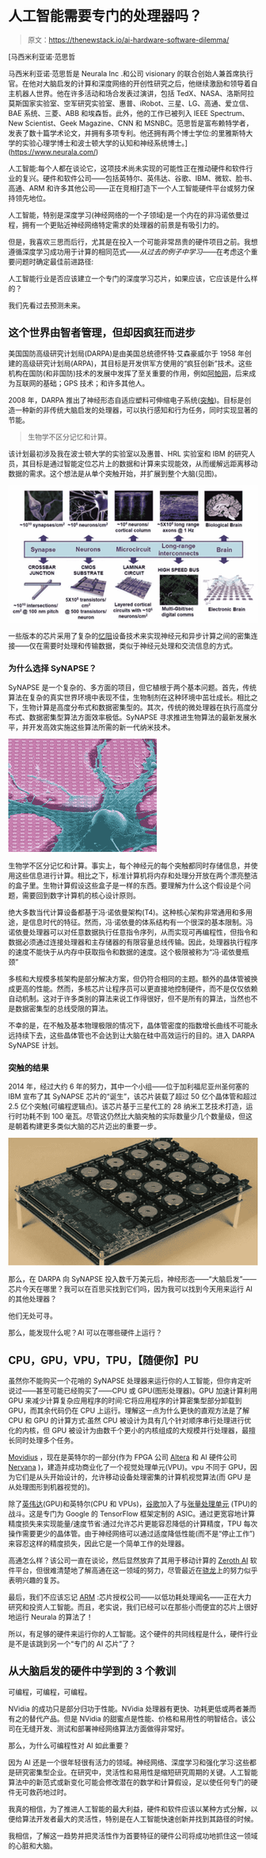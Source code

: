 # 人工智能需要专门的处理器吗？

> 原文：<https://thenewstack.io/ai-hardware-software-dilemma/>

[](https://www.neurala.com/)

 [马西米利亚诺·范思哲

马西米利亚诺·范思哲是 Neurala Inc .和公司 visionary 的联合创始人兼首席执行官。在他对大脑启发的计算和深度网络的开创性研究之后，他继续激励和领导着自主机器人世界。他在许多活动和场合发表过演讲，包括 TedX、NASA、洛斯阿拉莫斯国家实验室、空军研究实验室、惠普、iRobot、三星、LG、高通、爱立信、BAE 系统、三菱、ABB 和埃森哲。此外，他的工作已被列入 IEEE Spectrum、New Scientist、Geek Magazine、CNN 和 MSNBC。范思哲是富布赖特学者，发表了数十篇学术论文，并拥有多项专利。他还拥有两个博士学位:的里雅斯特大学的实验心理学博士和波士顿大学的认知和神经系统博士。](https://www.neurala.com/) [](https://www.neurala.com/)

人工智能:每个人都在谈论它，这项技术尚未实现的可能性正在推动硬件和软件行业的复兴。硬件和软件公司——包括英特尔、英伟达、谷歌、IBM、微软、脸书、高通、ARM 和许多其他公司——正在竞相打造下一个人工智能硬件平台或努力保持领先地位。

人工智能，特别是深度学习(神经网络的一个子领域)是一个内在的非冯诺依曼过程，拥有一个更贴近神经网络特定需求的处理器的前景是有吸引力的。

但是，我喜欢三思而后行，尤其是在投入一个可能非常昂贵的硬件项目之前。我想遵循深度学习成功用于计算的相同范式——*从过去的例子中学习*——在考虑这个重要问题时确定最佳前进路径:

人工智能行业是否应该建立一个专门的深度学习芯片，如果应该，它应该是什么样的？

我们先看过去预测未来。

## 这个世界由智者管理，但却因疯狂而进步

美国国防高级研究计划局(DARPA)是由美国总统德怀特·艾森豪威尔于 1958 年创建的高级研究计划局(ARPA)，其目标是开发供军方使用的“疯狂创新”技术。这些机构在国防(和非国防)技术的发展中发挥了至关重要的作用，例如[阿帕网](https://en.wikipedia.org/wiki/ARPANET)，后来成为互联网的基础；GPS 技术；和许多其他人。

2008 年，DARPA 推出了神经形态自适应塑料可伸缩电子系统([突触](http://neurdon.wpengine.com/about-synapse/))。目标是创造一种新的非传统大脑启发的处理器，可以执行感知和行为任务，同时实现显著的节能。

> 生物学不区分记忆和计算。

该计划最初涉及我在波士顿大学的实验室以及惠普、HRL 实验室和 IBM 的研究人员，其目标是通过智能定位芯片上的数据和计算来实现能效，从而缓解远距离移动数据的需求。这个想法是从单个突触开始，并扩展到整个大脑(见图)。

[![](img/55125ed583db0da649665738b1d64c7c.png)](https://storage.googleapis.com/cdn.thenewstack.io/media/2017/10/1d498e64-neurala-01.jpg)

一些版本的芯片采用了复杂的[忆阻](http://spectrum.ieee.org/robotics/artificial-intelligence/moneta-a-mind-made-from-memristors)设备技术来实现神经元和异步计算之间的密集连接——仅在需要时处理和传输数据，类似于神经元处理和交流信息的方式。

### 为什么选择 SyNAPSE？

SyNAPSE 是一个复杂的、多方面的项目，但它植根于两个基本问题。首先，传统算法在复杂的真实世界环境中表现不佳，生物制剂在这种环境中茁壮成长。相比之下，生物计算是高度分布式和数据密集型的。其次，传统的微处理器在执行高度分布式、数据密集型算法方面效率极低。SyNAPSE 寻求推进生物算法的最新发展水平，并开发高效实施这些算法所需的新一代纳米技术。

[![](img/12555c5c83327cc2b5a00f2589210d5e.png)](https://storage.googleapis.com/cdn.thenewstack.io/media/2017/10/cb495dd5-neurala-02.jpg)

生物学不区分记忆和计算。事实上，每个神经元的每个突触都同时存储信息，并使用这些信息进行计算。相比之下，标准计算机将内存和处理分开放在两个漂亮整洁的盒子里。生物计算假设这些盒子是一样的东西。要理解为什么这个假设是个问题，需要回到数字计算机的核心设计原则。

绝大多数当代计算设备都基于冯·诺依曼架构(T4)。这种核心架构非常通用和多用途，是信息时代的特征。然而，冯·诺依曼的体系结构有一个很深的基本限制。冯诺依曼处理器可以对任意数据执行任意指令序列，从而实现可再编程性，但指令和数据必须通过连接处理器和主存储器的有限容量总线传输。因此，处理器执行程序的速度不能快于从内存中获取指令和数据的速度。这个极限被称为“冯·诺依曼瓶颈”

多核和大规模多核架构是部分解决方案，但仍符合相同的主题。额外的晶体管被换成更高的性能。然而，多核芯片让程序员可以更直接地控制硬件，而不是仅仅依赖自动机制。这对于许多类别的算法来说工作得很好，但不是所有的算法，当然也不是数据密集型的总线受限的算法。

不幸的是，在不触及基本物理极限的情况下，晶体管密度的指数增长曲线不可能永远持续下去，这些晶体管也不会达到让大脑在硅中高效运行的目的。进入 DARPA SyNAPSE 计划。

### 突触的结果

2014 年，经过大约 6 年的努力，其中一个小组——位于加利福尼亚州圣何塞的 IBM 宣布了其 SyNAPSE 芯片的“诞生”，该芯片装载了超过 50 亿个晶体管和超过 2.5 亿个突触(可编程逻辑点)。该芯片基于三星代工的 28 纳米工艺技术打造，运行时功耗不到 100 毫瓦。尽管这仍然比大脑突触的实际数量少几个数量级，但这是朝着构建更多类似大脑的芯片迈出的重要一步。

[![](img/60564a3e6a584a4eb5e47cce7ec5b59e.png)](https://storage.googleapis.com/cdn.thenewstack.io/media/2017/10/a938c417-neurala-03.jpg)

那么，在 DARPA 向 SyNAPSE 投入数千万美元后，神经形态——“大脑启发”——芯片今天在哪里？我可以在百思买找到它们吗，因为我可以找到今天用来运行 AI 的其他处理器？

他们无处可寻。

那么，能发现什么呢？AI 可以在哪些硬件上运行？

## CPU，GPU，VPU，TPU，【随便你】PU

虽然你不能购买一个花哨的 SyNAPSE 处理器来运行你的人工智能，但你肯定听说过——甚至可能已经购买了——CPU 或 GPU(图形处理器)。GPU 加速计算利用 GPU 来减少计算复杂应用程序的时间:它将应用程序的计算密集型部分卸载到 GPU，而其余代码仍在 CPU 上运行。理解这一点为什么更快的直观方法是了解 CPU 和 GPU 的计算方式:虽然 CPU 被设计为具有几个针对顺序串行处理进行优化的内核，但 GPU 被设计为由数千个更小的内核组成的大规模并行处理器，最擅长同时处理多个任务。

[Movidius](https://www.movidius.com/) ，现在是英特尔的一部分(作为 FPGA 公司 [Altera](https://www.altera.com/) 和 AI 硬件公司 [Nervana](https://www.intelnervana.com/) )，建造并成功商业化了一个视觉处理单元(VPU)。vpu 不同于 GPU，因为它们是从头开始设计的，允许移动设备处理密集的计算机视觉算法(而 GPU 是从处理图形到机器视觉的)。

除了[英伟达](http://www.nvidia.com/content/global/global.php)(GPU)和英特尔(CPU 和 VPUs)，[谷歌](https://cloud.google.com/kubernetes-engine)加入了与[张量处理单元](https://cloud.google.com/blog/big-data/2017/05/an-in-depth-look-at-googles-first-tensor-processing-unit-tpu) (TPU)的战斗。这是专门为 Google 的 TensorFlow 框架定制的 ASIC。通过更宽容地计算精度损失来实现能量/速度节省:通过允许芯片更能容忍降低的计算精度，TPU 每次操作需要更少的晶体管。由于神经网络可以通过适度降低性能(而不是“停止工作”)来容忍这样的精度损失，因此它是一个简单工作的处理器。

高通怎么样？该公司一直在谈论，然后显然放弃了其用于移动计算的 [Zeroth AI](https://www.zeroth.ai/) 软件平台，但很难清楚地了解高通在这一领域的努力，尽管最近在[骁龙](https://www.qualcomm.com/products/snapdragon)上的努力似乎表明兴趣的复苏。

最后，我们不应该忘记 [ARM](https://www.arm.com/) :芯片授权公司——以低功耗处理闻名——正在大力研究和投资人工智能。而且，老实说，我们已经可以在那些小而便宜的芯片上很好地运行 Neurala 的算法了！

所以，有足够的硬件来运行你的人工智能。这个硬件的共同线程是什么，硬件行业是不是该跳到另一个“专门的 AI 芯片”了？

## 从大脑启发的硬件中学到的 3 个教训

可编程，可编程，可编程。

NVidia 的成功只是部分归功于性能。NVidia 处理器有更快、功耗更低或两者兼而有之的替代产品。但是 NVidia 的甜蜜点是性能、价格和易用性的明智结合。该公司在无缝开发、测试和部署神经网络算法方面做得非常好。

那么，为什么可编程性对 AI 如此重要？

因为 AI 还是一个很年轻很有活力的领域。神经网络、深度学习和强化学习:这些都是研究密集型企业。在研究中，灵活性和易用性是缩短研究周期的关键。人工智能算法中的新范式或新变化可能会修改潜在的数学和计算假设，足以使任何专门的硬件无可救药地过时。

我真的相信，为了推进人工智能的最大利益，硬件和软件应该以某种方式分解，以便给算法开发者最大的灵活性，特别是在人工智能快速创新并找到其路径的时候。

我相信，了解这一趋势并把灵活性作为首要特征的硬件公司将成功地抓住这一领域的心脏和大脑。

<svg xmlns:xlink="http://www.w3.org/1999/xlink" viewBox="0 0 68 31" version="1.1"><title>Group</title> <desc>Created with Sketch.</desc></svg>